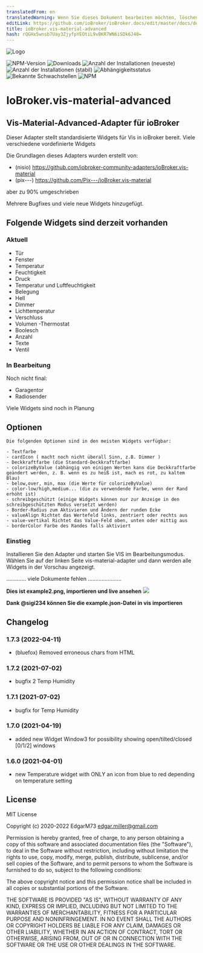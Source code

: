 ```yaml
---
translatedFrom: en
translatedWarning: Wenn Sie dieses Dokument bearbeiten möchten, löschen Sie bitte das Feld "translationsFrom". Andernfalls wird dieses Dokument automatisch erneut übersetzt
editLink: https://github.com/ioBroker/ioBroker.docs/edit/master/docs/de/adapterref/iobroker.vis-material-advanced/README.md
title: ioBroker.vis-material-advanced
hash: rQGHx5wnsb7Uay3ZjyfpYEOtiL9vBKR7WN6iSDk6J40=
---
```

![Logo](../../../en/adapterref/iobroker.vis-material-advanced/admin/vis-material-advanced.png)

![NPM-Version](http://img.shields.io/npm/v/iobroker.vis-material-advanced.svg)
![Downloads](https://img.shields.io/npm/dm/iobroker.vis-material-advanced.svg)
![Anzahl der Installationen (neueste)](http://iobroker.live/badges/vis-material-advanced-installed.svg)
![Anzahl der Installationen (stabil)](http://iobroker.live/badges/vis-material-advanced-stable.svg)
![Abhängigkeitsstatus](https://img.shields.io/david/EdgarM73/iobroker.vis-material-advanced.svg)
![Bekannte Schwachstellen](https://snyk.io/test/github/EdgarM73/ioBroker.vis-material-advanced/badge.svg)
![NPM](https://nodei.co/npm/iobroker.vis-material-advanced.png?downloads=true)

# IoBroker.vis-material-advanced
## Vis-Material-Advanced-Adapter für ioBroker
Dieser Adapter stellt standardisierte Widgets für Vis in ioBroker bereit. Viele verschiedene vordefinierte Widgets

Die Grundlagen dieses Adapters wurden erstellt von:

* (nisio) https://github.com/iobroker-community-adapters/ioBroker.vis-material
* (pix---) https://github.com/Pix---/ioBroker.vis-material

aber zu 90% umgeschrieben

Mehrere Bugfixes und viele neue Widgets hinzugefügt.

## Folgende Widgets sind derzeit vorhanden
### Aktuell
 - Tür
 - Fenster
 - Temperatur
 - Feuchtigkeit
 - Druck
 - Temperatur und Luftfeuchtigkeit
 - Belegung
 - Hell
 - Dimmer
 - Lichttemperatur
 - Verschluss
 - Volumen
 -Thermostat
 - Boolesch
 - Anzahl
 - Texte
 - Ventil

### In Bearbeitung
Noch nicht final:

 - Garagentor
 - Radiosender

 Viele Widgets sind noch in Planung

## Optionen
    Die folgenden Optionen sind in den meisten Widgets verfügbar:

    - Textfarbe
    - cardIcon ( macht noch nicht überall Sinn, z.B. Dimmer )
    - Deckkraftfarbe (die Standard-Deckkraftfarbe)
    - colorizeByValue (abhängig von einigen Werten kann die Deckkraftfarbe geändert werden, z. B. wenn es zu heiß ist, mach es rot, zu kaltem Blau)
    - below,over, min, max (die Werte für colorizeByValue)
    - color-low/high,medium... (die zu verwendende Farbe, wenn der Rand erhöht ist)
    - schreibgeschützt (einige Widgets können nur zur Anzeige in den schreibgeschützten Modus versetzt werden)
    - Border-Radius zum Aktivieren und Ändern der runden Ecke
    - valueAlign Richtet das Wertefeld links, zentriert oder rechts aus
    - value-vertikal Richtet das Value-Feld oben, unten oder mittig aus
    - borderColor Farbe des Randes falls aktiviert

### Einstieg
Installieren Sie den Adapter und starten Sie VIS im Bearbeitungsmodus.
Wählen Sie auf der linken Seite vis-material-adapter und dann werden alle Widgets in der Vorschau angezeigt.

............. viele Dokumente fehlen ......................

**Dies ist example2.png, importieren und live ansehen** ![](../../../en/adapterref/iobroker.vis-material-advanced/widgets/door_example.png)

**Dank @sigi234 können Sie die example.json-Datei in vis importieren**

## Changelog
<!--
    Placeholder
    ### **WORK IN PROGRESS**
-->
### 1.7.3 (2022-04-11)
* (bluefox) Removed erroneous chars from HTML

### 1.7.2 (2021-07-02)
* bugfix 2 Temp Humidity

### 1.7.1 (2021-07-02)
* bugfix for Temp Humidity

### 1.7.0 (2021-04-19)
* added new Widget Window3 for possibility showing open/tilted/closed [0/1/2] windows

### 1.6.0 (2021-04-01)
* new Temperature widget with ONLY an icon from blue to red depending on temperature setting

## License
MIT License

Copyright (c) 2020-2022 EdgarM73 <edgar.miller@gmail.com>

Permission is hereby granted, free of charge, to any person obtaining a copy
of this software and associated documentation files (the "Software"), to deal
in the Software without restriction, including without limitation the rights
to use, copy, modify, merge, publish, distribute, sublicense, and/or sell
copies of the Software, and to permit persons to whom the Software is
furnished to do so, subject to the following conditions:

The above copyright notice and this permission notice shall be included in all
copies or substantial portions of the Software.

THE SOFTWARE IS PROVIDED "AS IS", WITHOUT WARRANTY OF ANY KIND, EXPRESS OR
IMPLIED, INCLUDING BUT NOT LIMITED TO THE WARRANTIES OF MERCHANTABILITY,
FITNESS FOR A PARTICULAR PURPOSE AND NONINFRINGEMENT. IN NO EVENT SHALL THE
AUTHORS OR COPYRIGHT HOLDERS BE LIABLE FOR ANY CLAIM, DAMAGES OR OTHER
LIABILITY, WHETHER IN AN ACTION OF CONTRACT, TORT OR OTHERWISE, ARISING FROM,
OUT OF OR IN CONNECTION WITH THE SOFTWARE OR THE USE OR OTHER DEALINGS IN THE
SOFTWARE.